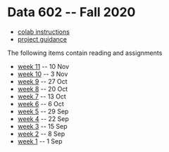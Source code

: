 # Data 602 -- Fall 2020

* [colab instructions](./colab.md)
* [project guidance](./projects.md)

The following items contain reading and assignments

* [week 11](./week11.md) -- 10 Nov
* [week 10](./week10.md) -- 3 Nov
* [week 9](./week09.md) -- 27 Oct
* [week 8](./week08.md) -- 20 Oct
* [week 7](./week07.md) -- 13 Oct
* [week 6](./week06.md) -- 6 Oct
* [week 5](./week05.md) -- 29 Sep
* [week 4](./week04.md) -- 22 Sep
* [week 3](./week03.md) -- 15 Sep
* [week 2](./week02.md) -- 8 Sep
* [week 1](./week01.md) -- 1 Sep
